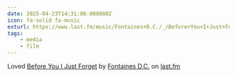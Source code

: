 ```yaml
---
date: 2025-04-23T14:31:00.000000Z
icon: fa-solid fa-music
exturl: https://www.last.fm/music/Fontaines+D.C./_/Before+You+I+Just+Forget
tags: 
    - media
    - film
---
```


Loved [Before You I Just Forget](https://www.last.fm/music/Fontaines+D.C./_/Before+You+I+Just+Forget) by [Fontaines D.C.](https://www.last.fm/music/Fontaines+D.C.) on [last.fm](https://last.fm/user/lxjv)